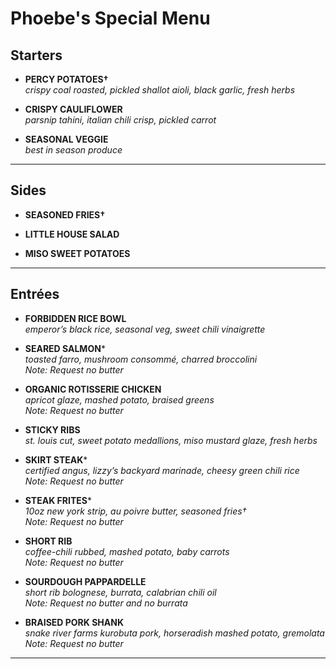 # Phoebe's Special Menu

## Starters
- **PERCY POTATOES†**  
  *crispy coal roasted, pickled shallot aioli, black garlic, fresh herbs*

- **CRISPY CAULIFLOWER**  
  *parsnip tahini, italian chili crisp, pickled carrot*

- **SEASONAL VEGGIE**  
  *best in season produce*

---

## Sides
- **SEASONED FRIES†**

- **LITTLE HOUSE SALAD**

- **MISO SWEET POTATOES**

---

## Entrées
- **FORBIDDEN RICE BOWL**  
  *emperor’s black rice, seasonal veg, sweet chili vinaigrette*

- **SEARED SALMON***  
  *toasted farro, mushroom consommé, charred broccolini*  
  *Note: Request no butter*

- **ORGANIC ROTISSERIE CHICKEN**  
  *apricot glaze, mashed potato, braised greens*  
  *Note: Request no butter*

- **STICKY RIBS**  
  *st. louis cut, sweet potato medallions, miso mustard glaze, fresh herbs*

- **SKIRT STEAK***  
  *certified angus, lizzy’s backyard marinade, cheesy green chili rice*  
  *Note: Request no butter*

- **STEAK FRITES***  
  *10oz new york strip, au poivre butter, seasoned fries†*  
  *Note: Request no butter*

- **SHORT RIB**  
  *coffee-chili rubbed, mashed potato, baby carrots*  
  *Note: Request no butter*

- **SOURDOUGH PAPPARDELLE**  
  *short rib bolognese, burrata, calabrian chili oil*  
  *Note: Request no butter and no burrata*

- **BRAISED PORK SHANK**  
  *snake river farms kurobuta pork, horseradish mashed potato, gremolata*  
  *Note: Request no butter*

---

